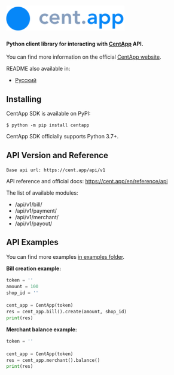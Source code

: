# <img src="https://raw.githubusercontent.com/hteppl/centapp-sdk-python/master/docs/logo-main.svg" alt="logo-main" height="66">

#### Python client library for interacting with [CentApp](https://cent.app/) API.

You can find more information on the official [CentApp website](https://cent.app/).

README also available in:

- [Русский](https://raw.githubusercontent.com/hteppl/centapp-sdk-python/master/docs/README_ru.md)

## Installing

CentApp SDK is available on PyPI:

```console
$ python -m pip install centapp
```

CentApp SDK officially supports Python 3.7+.

## API Version and Reference

`Base api url: https://cent.app/api/v1`

API reference and official docs: https://cent.app/en/reference/api

The list of available modules:

- /api/v1/bill/
- /api/v1/payment/
- /api/v1/merchant/
- /api/v1/payout/

## API Examples

You can find more examples [in examples folder](https://github.com/hteppl/centapp-sdk-python/tree/master/examples).

**Bill creation example:**

```python
token = ''
amount = 100
shop_id = ''

cent_app = CentApp(token)
res = cent_app.bill().create(amount, shop_id)
print(res)
```

**Merchant balance example:**

```python
token = ''

cent_app = CentApp(token)
res = cent_app.merchant().balance()
print(res)
```

